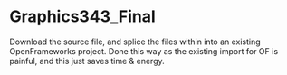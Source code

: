 # Graphics343_Final

Download the source file, and splice the files within into an existing OpenFrameworks project.
Done this way as the existing import for OF is painful, and this just saves time & energy.
